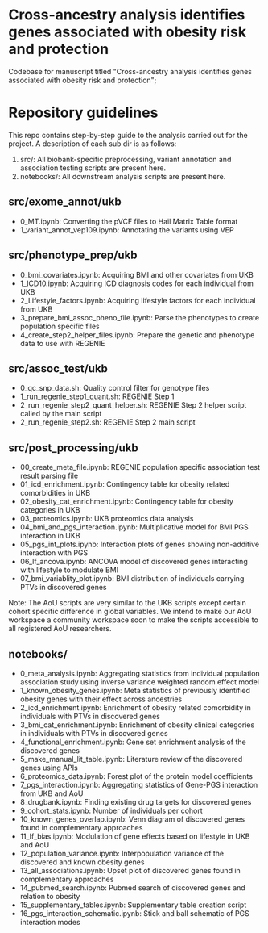 # Cross-ancestry analysis identifies genes associated with obesity risk and protection
Codebase for manuscript titled "Cross-ancestry analysis identifies genes associated with obesity risk and protection";

# Repository guidelines
This repo contains step-by-step guide to the analysis carried out for the project. A description of each sub dir is as follows:

1. src/: All biobank-specific preprocessing, variant annotation and association testing scripts are present here.
2. notebooks/: All downstream analysis scripts are present here.

## src/exome_annot/ukb
- 0_MT.ipynb: Converting the pVCF files to Hail Matrix Table format
- 1_variant_annot_vep109.ipynb: Annotating the variants using VEP


## src/phenotype_prep/ukb
- 0_bmi_covariates.ipynb: Acquiring BMI and other covariates from UKB
- 1_ICD10.ipynb: Acquiring ICD diagnosis codes for each individual from UKB
- 2_Lifestyle_factors.ipynb: Acquiring lifestyle factors for each individual from UKB
- 3_prepare_bmi_assoc_pheno_file.ipynb: Parse the phenotypes to create population specific files
- 4_create_step2_helper_files.ipynb: Prepare the genetic and phenotype data to use with REGENIE 

## src/assoc_test/ukb
- 0_qc_snp_data.sh: Quality control filter for genotype files
- 1_run_regenie_step1_quant.sh: REGENIE Step 1
- 2_run_regenie_step2_quant_helper.sh: REGENIE Step 2 helper script called by the main script
- 2_run_regenie_step2.sh: REGENIE Step 2 main script

## src/post_processing/ukb
- 00_create_meta_file.ipynb: REGENIE population specific association test result parsing file
- 01_icd_enrichment.ipynb: Contingency table for obesity related comorbidities in UKB
- 02_obesity_cat_enrichment.ipynb: Contingency table for obesity categories in UKB
- 03_proteomics.ipynb: UKB proteomics data analysis
- 04_bmi_and_pgs_interaction.ipynb: Multiplicative model for BMI PGS interaction in UKB
- 05_pgs_int_plots.ipynb: Interaction plots of genes showing non-additive interaction with PGS
- 06_lf_ancova.ipynb: ANCOVA model of discovered genes interacting with lifestyle to modulate BMI
- 07_bmi_variablity_plot.ipynb: BMI distribution of individuals carrying PTVs in discovered genes

Note: The AoU scripts are very similar to the UKB scripts except certain cohort specific difference in global variables. We intend to make our AoU workspace a community workspace soon to make the scripts accessible to all registered AoU researchers.

## notebooks/
- 0_meta_analysis.ipynb: Aggregating statistics from individual population association study using inverse variance weighted random effect model
- 1_known_obesity_genes.ipynb: Meta statistics of previously identified obesity genes with their effect across ancestries
- 2_icd_enrichment.ipynb: Enrichment of obesity related comorbidity in individuals with PTVs in discovered genes
- 3_bmi_cat_enrichment.ipynb: Enrichment of obesity clinical categories in individuals with PTVs in discovered genes
- 4_functional_enrichment.ipynb: Gene set enrichment analysis of the discovered genes
- 5_make_manual_lit_table.ipynb: Literature review of the discovered genes using APIs
- 6_proteomics_data.ipynb: Forest plot of the protein model coefficients
- 7_pgs_interaction.ipynb: Aggregating statistics of Gene-PGS interaction from UKB and AoU
- 8_drugbank.ipynb: Finding existing drug targets for discovered genes
- 9_cohort_stats.ipynb: Number of individuals per cohort 
- 10_known_genes_overlap.ipynb: Venn diagram of discovered genes found in complementary approaches
- 11_lf_bias.ipynb: Modulation of gene effects based on lifestyle in UKB and AoU
- 12_population_variance.ipynb: Interpopulation variance of the discovered and known obesity genes
- 13_all_associations.ipynb: Upset plot of discovered genes found in complementary approaches
- 14_pubmed_search.ipynb: Pubmed search of discovered genes and relation to obesity
- 15_supplementary_tables.ipynb: Supplementary table creation script
- 16_pgs_interaction_schematic.ipynb: Stick and ball schematic of PGS interaction modes
